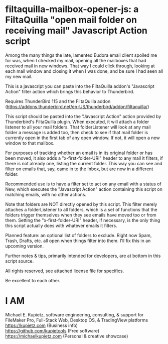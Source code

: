 # filtaquilla-mailbox-opener-js: a FiltaQuilla "open mail folder on receiving mail" Javascript Action script

Among the many things the late, lamented Eudora email client spoiled me for was, when I checked my mail, opening all the mailboxes that had received mail in new windows. That way I could click through, looking at each mail window and closing it when I was done, and be sure I had seen all my new mail. 

This is a javascript you can paste into the FiltaQuilla addon's "Javascript Action" filter action which brings this behavior to Thunderbird. 

Requires ThunderBird 115 and the FiltaQuilla addon (https://addons.thunderbird.net/en-US/thunderbird/addon/filtaquilla/)

This script should be pasted into the "Javascript Action" action provided by Thunderbird's FiltaQuilla plugin. When executed, it will attach a folder listener to all your mail folders. That folderListener will look at any mail folder a message is added too, then check to see if that mail folder is currently open in the first tab of any open window. If not, it will open a new window to that mailbox.

For purposes of tracking whether an email is in its original folder or has been moved, it also adds a "x-first-folder-URI" header to any mail it filters, if there is not already one, listing the current folder. This way you can see and filter on emails that, say, came in to the Inbox, but are now in a different folder.

Recommended use is to have a filter set to act on any email with a status of New, which executes the "Javascript Action" action containing this script on matching emails, with no other actions.

Note that folders are NOT directly opened by this script. This filter merely attaches a folderListener to all folders, which is a set of functions that the folders trigger themselves when they see emails have moved too or from them. Setting the  "x-first-folder-URI" header, if necessary, is the only thing this script actually does with whatever emails it filters. 

Planned feature: an optional list of folders to exclude. Right now Spam, Trash, Drafts, etc. all open when things filter into them. I'll fix this in an upcoming version. 

Further notes & tips, primarily intended for developers, are at bottom in this script source.

All rights reserved, see attached license file for specifics. 

Be excellent to each other. 

# I AM
Michael E. Kupietz, software engineering, consulting, & support for FileMaker Pro, Full-Stack Web, Desktop OS, & TradingView platforms  
https://kupietz.com (Business info)  
https://github.com/kupietools (Free software)  
https://michaelkupietz.com (Personal & creative showcase)  

